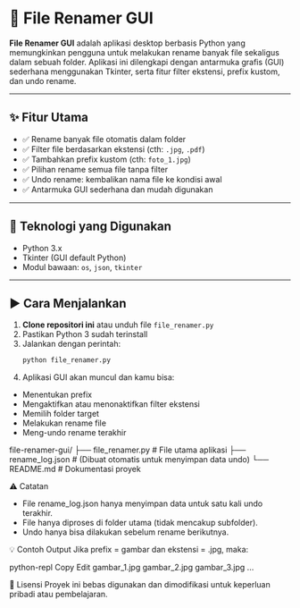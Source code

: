 # 📁 File Renamer GUI

**File Renamer GUI** adalah aplikasi desktop berbasis Python yang memungkinkan pengguna untuk melakukan rename banyak file sekaligus dalam sebuah folder. Aplikasi ini dilengkapi dengan antarmuka grafis (GUI) sederhana menggunakan Tkinter, serta fitur filter ekstensi, prefix kustom, dan undo rename.

---

## ✨ Fitur Utama

- ✅ Rename banyak file otomatis dalam folder
- ✅ Filter file berdasarkan ekstensi (cth: `.jpg`, `.pdf`)
- ✅ Tambahkan prefix kustom (cth: `foto_1.jpg`)
- ✅ Pilihan rename semua file tanpa filter
- ✅ Undo rename: kembalikan nama file ke kondisi awal
- ✅ Antarmuka GUI sederhana dan mudah digunakan

---

## 🧰 Teknologi yang Digunakan

- Python 3.x
- Tkinter (GUI default Python)
- Modul bawaan: `os`, `json`, `tkinter`

---

## ▶️ Cara Menjalankan

1. **Clone repositori ini** atau unduh file `file_renamer.py`
2. Pastikan Python 3 sudah terinstall
3. Jalankan dengan perintah:
   ```bash
   python file_renamer.py
4. Aplikasi GUI akan muncul dan kamu bisa:
- Menentukan prefix
- Mengaktifkan atau menonaktifkan filter ekstensi
- Memilih folder target
- Melakukan rename file
- Meng-undo rename terakhir

file-renamer-gui/
├── file_renamer.py        # File utama aplikasi
├── rename_log.json        # (Dibuat otomatis untuk menyimpan data undo)
└── README.md              # Dokumentasi proyek

⚠️ Catatan
- File rename_log.json hanya menyimpan data untuk satu kali undo terakhir.
- File hanya diproses di folder utama (tidak mencakup subfolder).
- Undo hanya bisa dilakukan sebelum rename berikutnya.

💡 Contoh Output
Jika prefix = gambar dan ekstensi = .jpg, maka:

python-repl
Copy
Edit
gambar_1.jpg
gambar_2.jpg
gambar_3.jpg
...

📜 Lisensi
Proyek ini bebas digunakan dan dimodifikasi untuk keperluan pribadi atau pembelajaran.
